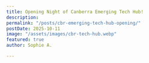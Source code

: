 ```yaml
---
title: Opening Night of Canberra Emerging Tech Hub!
description: 
permalink: "/posts/cbr-emerging-tech-hub-opening/"
postDate: 2025-10-11
image: "/assets/images/cbr-tech-hub.webp"
featured: true
author: Sophie A.

---
```

